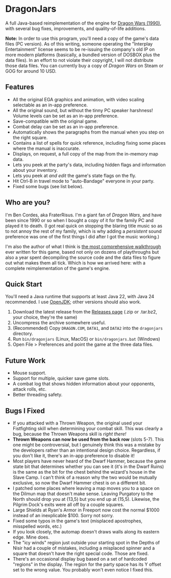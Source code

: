 # DragonJars

A full Java-based reimplementation of the engine for [Dragon Wars (1990)](https://homeoftheunderdogs.net/game.php?id=336),
with several bug fixes, improvements, and quality-of-life additions.

**Note:** In order to use this program, you'll need a copy of the game's data files (PC version). As of this writing,
someone operating the "Interplay Entertainment" license seems to be re-issuing the company's old IP on more modern
platforms (basically, a bundled version of DOSBOX plus the data files). In an effort to not violate their copyright, I
will not distribute those data files. You can currently buy a copy of _Dragon Wars_ on Steam or GOG for around 10 USD.

## Features

- All the original EGA graphics and animation, with video scaling selectable as an in-app preference.
- All the original sound, but without the tinny PC speaker harshness! Volume levels can be set as an in-app preference.
- Save-compatible with the original game.
- Combat delay can be set as an in-app preference.
- Automatically shows the paragraphs from the manual when you step on the right square.
- Contains a list of spells for quick reference, including fixing some places where the manual is inaccurate.
- Displays, on request, a full copy of the map from the in-memory map data.
- Lets you peek at the party's data, including hidden flags and information about your inventory.
- Lets you peek at _and edit_ the game's state flags on the fly.
- Hit Ctrl-B in travel mode to "auto-Bandage" everyone in your party.
- Fixed some bugs (see list below).

## Who are you?

I'm Ben Cordes, aka FraterRisus. I'm a giant fan of _Dragon Wars_, and have been since 1990 or so when I bought a copy
of it for the family PC and played it to death. (I got real quick on stopping the blaring title music so as to not
annoy the rest of my family, which is why adding a _persistent_ sound preference was one of the first things I did
after I got the music working.)

I'm also the author of what I think is [the most comprehensive walkthrough](https://walkthroughs.hitchhikerprod.com/dragon-wars)
ever written for this game, based not only on dozens of playthroughs but also a year spent decompiling the source code
and the data files to figure out what makes them all tick. Which is how we arrived here: with a complete
reimplementation of the game's engine.

## Quick Start

You'll need a Java runtime that supports at least Java 22, with Java 24 recommended. I use [OpenJDK](https://openjdk.org);
other versions should also work.

1. Download the latest release from the [Releases page](https://github.com/fraterrisus/dragonjars/releases) (.zip or 
   .tar.bz2, your choice, they're the same)
2. Uncompress the archive somewhere useful.
3. (Recommended) Copy `DRAGON.COM`, `DATA1`, and `DATA2` into the `dragonjars` directory.
4. Run `bin/dragonjars` (Linux, MacOS) or `bin/dragonjars.bat` (Windows)
5. Open File > Preferences and point the game at the three data files.

## Future Work

- Mouse support.
- Support for multiple, quicker save game slots.
- A combat log that shows hidden information about your opponents, attack rolls, etc.
- Better threading safety.

## Bugs I Fixed

- If you attacked with a Thrown Weapon, the original used your Fistfighting skill when determining your combat skill.
  This was clearly a bug, because the Thrown Weapons skill is _right there!_
- **Thrown Weapons can now be used from the back row** (slots 5-7). This one might be controversial, but I genuinely
  think this was a mistake by the developers rather than an intentional design choice. Regardless, if you don't like it,
  there's an in-app preference to disable it!
- Most players have never heard of the Dwarf Hammer, because the game state bit that determines whether you 
  can see it (it's in the Dwarf Ruins) is the same as the bit for the chest behind the wizard's house in the Slave 
  Camp. I can't think of a reason why the two would be mutually exclusive, so now the Dwarf Hammer chest is on a 
  different bit.
- I patched some places where leaving a map moves you to a space on the Dilmun map that doesn't make sense. Leaving 
  Purgatory to the North should drop you at (13,5) but you end up at (15,5). Likewise, the Pilgrim Dock's exits were 
  all off by a couple squares.
- Large Shields at Ryan's Armor in Freeport now cost the normal $1000 instead of an inexplicable $100. Sorry not sorry.
- Fixed some typos in the game's text (misplaced apostrophes, misspelled words, etc.)
- If you look closely, the automap doesn't draws walls along its eastern edge. Mine does.
- The "icy winds" region just outside your starting spot in the Depths of Nisir had a couple of mistakes, including 
  a misplaced spinner and a square that doesn't have the right special code. Those are fixed.
- There's an occasional display bug based on a set of hardcoded "regions" in the display. The region for the party
  space has its Y offset set to the wrong value. You probably won't even notice I fixed this.
 
